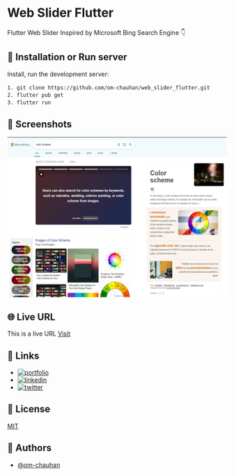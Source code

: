 # Web Slider Flutter

Flutter Web Slider Inspired by Microsoft Bing Search Engine 👇

## 🚀 Installation or Run server

Install, run the development server:

```bash
1. git clone https://github.com/om-chauhan/web_slider_flutter.git
2. flutter pub get
3. flutter run
```


## 👤 Screenshots

![App Screenshot](/screenshot/Screenshot_1.png)

## 🌐 Live URL

This is a live URL [Visit](https://web-slider-one.vercel.app/#/)

## 🔗 Links

- [![portfolio](https://img.shields.io/badge/my_portfolio-000?style=for-the-badge&logo=ko-fi&logoColor=white)](https://om-chauhan.co.in)
- [![linkedin](https://img.shields.io/badge/linkedin-0A66C2?style=for-the-badge&logo=linkedin&logoColor=white)](https://www.linkedin.com/in/omprakash-chauhan/)
- [![twitter](https://img.shields.io/badge/twitter-1DA1F2?style=for-the-badge&logo=twitter&logoColor=white)](https://twitter.com/_Omi_Op)

## 🔑 License

[MIT](LICENSE)

## 👤 Authors

- [@om-chauhan](https://github.com/om-chauhan)
